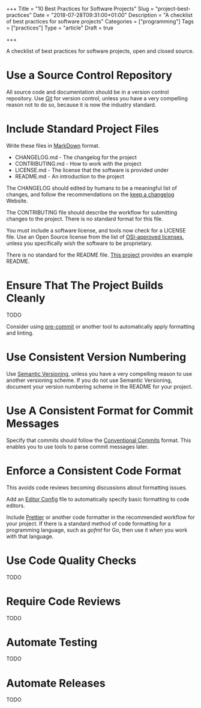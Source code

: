 +++
Title = "10 Best Practices for Software Projects"
Slug = "project-best-practices"
Date = "2018-07-28T09:31:00+01:00"
Description = "A checklist of best practices for software projects"
Categories = ["programming"]
Tags = ["practices"]
Type = "article"
Draft = true

+++

A checklist of best practices for software projects, open and closed source.

<!--more-->

# Use a Source Control Repository

All source code and documentation should be in a version control repository. Use
[Git](https://git-scm.com/) for version control, unless you have a very compelling
reason not to do so, because it is now the industry standard.

# Include Standard Project Files

Write these files in [MarkDown](https://commonmark.org/) format.

- CHANGELOG.md - The changelog for the project
- CONTRIBUTING.md - How to work with the project
- LICENSE.md - The license that the software is provided under
- README.md - An introduction to the project

The CHANGELOG should edited by humans to be a meaningful list of changes, and follow the
recommendations on the [keep a changelog](https://keepachangelog.com) Website.

The CONTRIBUTING file should describe the workflow for submitting changes to the
project. There is no standard format for this file.

You must include a software license, and tools now check for a LICENSE file. Use an Open
Source license from the list of
[OSI-approved licenses](https://opensource.org/licenses), unless you specifically wish
the software to be proprietary.

There is no standard for the README file.
[This project](https://github.com/jehna/readme-best-practices) provides an example
README.

# Ensure That The Project Builds Cleanly

TODO

Consider using [pre-commit](https://pre-commit.com/) or another tool to automatically
apply formatting and linting.

# Use Consistent Version Numbering

Use [Semantic Versioning](http://semver.org/), unless you have a very compelling reason
to use another versioning scheme. If you do not use Semantic Versioning, document your
version numbering scheme in the README for your project.

# Use A Consistent Format for Commit Messages

Specify that commits should follow the
[Conventional Commits](https://conventionalcommits.org/) format. This enables you to use
tools to parse commit messages later.

# Enforce a Consistent Code Format

This avoids code reviews becoming discussions about formatting issues.

Add an [Editor Config](https://editorconfig.org/) file to automatically specify basic
formatting to code editors.

Include [Prettier](https://prettier.io/) or another code formatter in the recommended
workflow for your project. If there is a standard method of code formatting for a
programming language, such as _gofmt_ for Go, then use it when you work with that
language.

# Use Code Quality Checks

TODO

# Require Code Reviews

TODO

# Automate Testing

TODO

# Automate Releases

TODO
